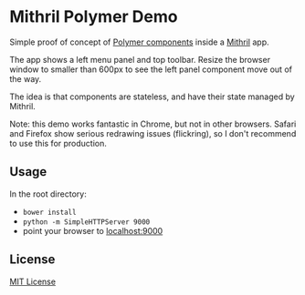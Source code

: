 # Mithril Polymer Demo

Simple proof of concept of [Polymer components](https://www.polymer-project.org) inside a [Mithril](http://lhorie.github.io/mithril/) app.

The app shows a left menu panel and top toolbar. Resize the browser window to smaller than 600px to see the left panel component move out of the way.

The idea is that components are stateless, and have their state managed by Mithril.

Note: this demo works fantastic in Chrome, but not in other browsers. Safari and Firefox show serious redrawing issues (flickring), so I don't recommend to use this for production.

## Usage

In the root directory:

* `bower install`
* `python -m SimpleHTTPServer 9000`
* point your browser to [localhost:9000](http://localhost:9000)

## License

[MIT License](http://opensource.org/licenses/MIT)
